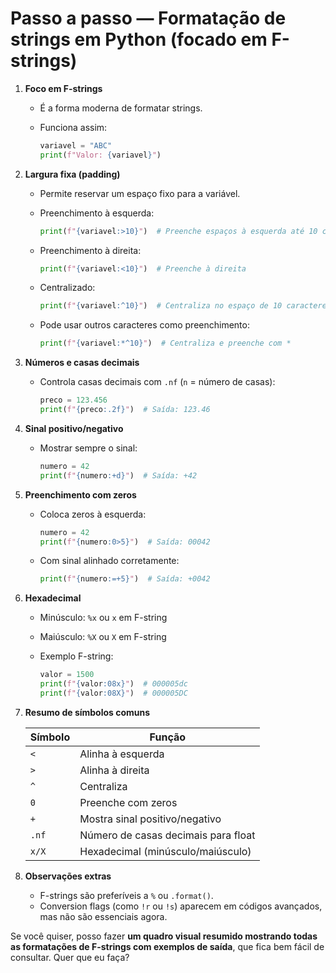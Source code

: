 # Passo a passo — Formatação de strings em Python (focado em F-strings)

1. **Foco em F-strings**

   * É a forma moderna de formatar strings.
   * Funciona assim:

     ```python
     variavel = "ABC"
     print(f"Valor: {variavel}")
     ```

2. **Largura fixa (padding)**

   * Permite reservar um espaço fixo para a variável.
   * Preenchimento à esquerda:

     ```python
     print(f"{variavel:>10}")  # Preenche espaços à esquerda até 10 caracteres
     ```
   * Preenchimento à direita:

     ```python
     print(f"{variavel:<10}")  # Preenche à direita
     ```
   * Centralizado:

     ```python
     print(f"{variavel:^10}")  # Centraliza no espaço de 10 caracteres
     ```
   * Pode usar outros caracteres como preenchimento:

     ```python
     print(f"{variavel:*^10}")  # Centraliza e preenche com *
     ```

3. **Números e casas decimais**

   * Controla casas decimais com `.nf` (`n` = número de casas):

     ```python
     preco = 123.456
     print(f"{preco:.2f}")  # Saída: 123.46
     ```

4. **Sinal positivo/negativo**

   * Mostrar sempre o sinal:

     ```python
     numero = 42
     print(f"{numero:+d}")  # Saída: +42
     ```

5. **Preenchimento com zeros**

   * Coloca zeros à esquerda:

     ```python
     numero = 42
     print(f"{numero:0>5}")  # Saída: 00042
     ```
   * Com sinal alinhado corretamente:

     ```python
     print(f"{numero:=+5}")  # Saída: +0042
     ```

6. **Hexadecimal**

   * Minúsculo: `%x` ou `x` em F-string
   * Maiúsculo: `%X` ou `X` em F-string
   * Exemplo F-string:

     ```python
     valor = 1500
     print(f"{valor:08x}")  # 000005dc
     print(f"{valor:08X}")  # 000005DC
     ```

7. **Resumo de símbolos comuns**

   | Símbolo | Função                              |
   | ------- | ----------------------------------- |
   | `<`     | Alinha à esquerda                   |
   | `>`     | Alinha à direita                    |
   | `^`     | Centraliza                          |
   | `0`     | Preenche com zeros                  |
   | `+`     | Mostra sinal positivo/negativo      |
   | `.nf`   | Número de casas decimais para float |
   | `x/X`   | Hexadecimal (minúsculo/maiúsculo)   |

8. **Observações extras**

   * F-strings são preferíveis a `%` ou `.format()`.
   * Conversion flags (como `!r` ou `!s`) aparecem em códigos avançados, mas não são essenciais agora.

Se você quiser, posso fazer **um quadro visual resumido mostrando todas as formatações de F-strings com exemplos de saída**, que fica bem fácil de consultar. Quer que eu faça?
